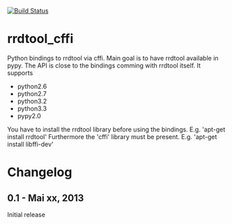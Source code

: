 [![Build Status](https://travis-ci.org/stephan-hof/rrdtool_cffi.png?branch=master)](https://travis-ci.org/stephan-hof/rrdtool_cffi)

rrdtool_cffi
============

Python bindings to rrdtool via cffi. Main goal is to have rrdtool available in pypy.
The API is close to the bindings comming with rrdtool itself.
It supports
* python2.6
* python2.7
* python3.2
* python3.3
* pypy2.0

You have to install the rrdtool library before using the bindings.
E.g. 'apt-get install rrdtool'
Furthermore the 'cffi' library must be present.
E.g. 'apt-get install libffi-dev'


Changelog
=========

0.1 - Mai xx, 2013
------------------

  Initial release
